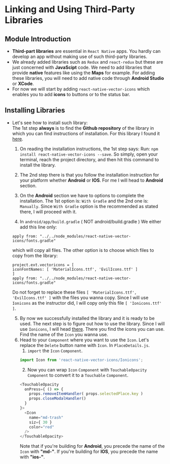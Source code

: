 # Linking and Using Third-Party Libraries

## Module Introduction
* **Third-part libraries** are essential in ` React Native ` apps. You hardly can develop an app without making use of such third-party libraries.
* We already added libraries such as ` Redux ` and ` react-redux ` but these are just concerned with **JavaScipt** code. We need to add libraries that provide **native** features like using the **Maps** for example. For adding these libraries, you will need to add native code through **Android Studio** or **XCode**.
* For now we will start by adding ` react-native-vector-icons ` which enables you to add **icons** to buttons or to the status bar.


## Installing Libraries
* Let's see how to install such library:  
The 1st step **always** is to find the **Github repository** of the library in which you can find instructions of installation. For this library I found it [here](https://github.com/oblador/react-native-vector-icons).
    1. On reading the installation instructions, the 1st step says: Run: ` npm install react-native-vector-icons --save `. So simply, open your terminal, reach the project directory, and then hit this command to install the library.
    
    2. The 2nd step there is that you follow the installation instruction for your platform whether **Android** or **IOS**. For me I will head to **Android** section.
    
    3. On the **Android** section we have to options to complete the installation. The 1st option is: ` With Gradle ` and the 2nd one is: ` Manually `. Since ` With Gradle ` option is the recommended as stated there, I will proceed with it.
    
    4. In ` android/app/build.gradle ` ( NOT android/build.gradle ) We either add this line only:
    ```
    apply from: "../../node_modules/react-native-vector-icons/fonts.gradle"
    ```
    which will copy all files. The other option is to choose which files to copy from the library:
    ```
    project.ext.vectoricons = [
    iconFontNames: [ 'MaterialIcons.ttf', 'EvilIcons.ttf' ] 
    ]
    apply from: "../../node_modules/react-native-vector-icons/fonts.gradle"
    ```
    Do not forget to replace these files ` [ 'MaterialIcons.ttf', 'EvilIcons.ttf' ] ` with the files you wanna copy. Since I will use ` Ionicons ` as the instructor did, I will copy only this file ` [ 'Ionicons.ttf' ] `.

    5. By now we successfully installed the library and it is ready to be used. The next step is to figure out how to use the library. Since I will use ` Ionicons `, I will head [there](). There you find the icons you can use. Find the name of the ` Icon ` you wanna use.
    6. Head to your ` Component ` where you want to use the ` Icon `. Let's replace the ` Delete ` button name with ` Icon `. In ` PlaceDetails.js `.
        1. ` import ` the ` Icon ` ` Component `.  
        ```js
        import Icon from 'react-native-vector-icons/Ionicons';
        ```
        2. Now you can wrap ` Icon ` ` Component ` with ` TouchableOpacity ` ` Component ` to convert it to a ` Touchable ` ` Component `.
        ```js
        <TouchableOpacity 
          onPress={ () => {
            props.removeItemHandler( props.selectedPlace.key )
            props.closeModalHandler()
          } 
        }>
          <Icon 
            name="md-trash"
            siz={ 30 }
            color="red" 
          />
        </TouchableOpacity>
        ```
        Note that if you're building for **Android**, you precede the name of the ` Icon ` with **"md-"**. If you're building for **IOS**, you precede the name with **"ios-"**.     